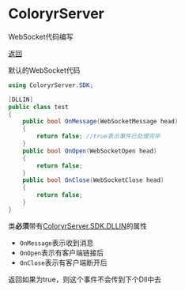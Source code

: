 # ColoryrServer

WebSocket代码编写

[返回](code.md)

默认的WebSocket代码   

```C#
using ColoryrServer.SDK;

[DLLIN]
public class test
{
    public bool OnMessage(WebSocketMessage head)
    {
        return false; //true表示事件已处理完毕
    }
    public bool OnOpen(WebSocketOpen head)
    {
        return false;
    }
    public bool OnClose(WebSocketClose head)
    {
        return false;
    }
}
```

类**必须**带有[ColoryrServer.SDK.DLLIN](../../src/ColoryrServer/Core/SDK/NotesSDK.cs#L21)的属性 

- `OnMessage`表示收到消息
- `OnOpen`表示有客户端链接后
- `OnClose`表示有客户端断开后

返回如果为true，则这个事件不会传到下个Dll中去
